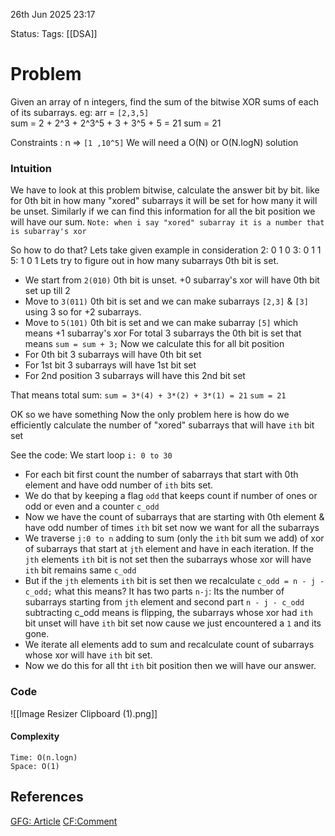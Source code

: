 26th Jun 2025 23:17

Status: 
Tags: [[DSA]]

# Problem
Given an array of n integers, find the sum of the bitwise XOR sums of each of its subarrays.
eg: arr = `[2,3,5]`  
sum = 2 + 2^3 + 2^3^5 + 3 + 3^5 + 5 = 21 
sum = 21

Constraints : n => `[1 ,10^5]`
We will need a O(N) or O(N.logN) solution

### Intuition
We have to look at this problem bitwise, calculate the answer bit by bit. like for 0th bit in how many "xored" subarrays it will be set for how many it will be unset. Similarly if we can find this information for all the bit position we will have our sum.
`Note: when i say "xored" subarray it is a number that is subarray's xor`

So how to do that?
Lets take given example in consideration 
	2: 0 1 0 
	3: 0 1 1
	5: 1 0 1
Lets try to figure out in how many subarrays 0th bit is set. 
* We start from `2(010)` 0th bit is unset. +0 subarray's xor will have 0th bit set up till 2
* Move to `3(011)` 0th bit is set and we can make subarrays `[2,3]` & `[3]` using 3 so for +2 subarrays.
* Move to `5(101)` 0th bit is set and we can make subarray `[5]` which means +1 subarray's xor
For total 3 subarrays the 0th bit is set that means `sum = sum + 3;`
Now we calculate this for all bit position
* For 0th bit 3 subarrays will have 0th bit set
* For 1st bit 3 subarrays will have 1st bit set
* For 2nd position 3 subarrays will have this 2nd bit set

That means total sum:
`sum = 3*(4) + 3*(2) + 3*(1) = 21` 
`sum = 21`

OK so we have something 
Now the only problem here is how do we efficiently calculate the number of "xored" subarrays that will have `ith` bit set

See the code:
We start loop `i: 0 to 30` 
* For each bit first count the number of sabarrays that start with 0th element and have odd number of `ith` bits set. 
* We do that by keeping a flag `odd` that keeps count if number of ones or odd or even and a counter `c_odd`
* Now we have the count of subarrays that are starting with 0th element & have odd number of times `ith` bit set now we want for all the subarrays 
* We traverse `j:0 to n` adding to sum (only the `ith` bit sum we add) of xor of subarrays that start at `jth` element and have in each iteration. If the `jth` elements `ith` bit is not set then the subarrays whose xor will have `ith` bit remains same `c_odd`
* But if the `jth` elements `ith` bit is set then we recalculate `c_odd = n - j - c_odd;`  what this means? It has two parts `n-j`: Its the number of subarrays starting from `jth` element and second part `n - j - c_odd` subtracting c_odd means is flipping, the subarrays whose xor had `ith` bit unset will have `ith` bit set now cause we just encountered a `1` and its gone.
* We iterate all elements add to sum and recalculate count of subarrays whose xor will have `ith` bit set.
* Now we do this for all tht `ith` bit position then we will have our answer.
### Code

![[Image Resizer Clipboard (1).png]]

#### Complexity
```
Time: O(n.logn)
Space: O(1)
```

## References
[GFG: Article](https://www.geeksforgeeks.org/sum-of-xor-of-all-subarrays/)
[CF:Comment](https://codeforces.com/blog/entry/105589)